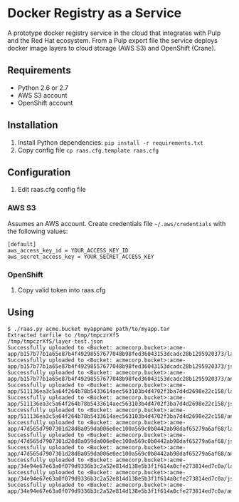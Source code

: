 # Docker Registry as a Service

A prototype docker registry service in the cloud that integrates with Pulp and the Red Hat ecosystem. From a Pulp export file the service deploys docker image layers to cloud storage (AWS S3) and OpenShift (Crane).

## Requirements

* Python 2.6 or 2.7
* AWS S3 account
* OpenShift account

## Installation
1. Install Python dependencies: `pip install -r requirements.txt`
1. Copy config file `cp raas.cfg.template raas.cfg`

## Configuration
1. Edit raas.cfg config file

### AWS S3

Assumes an AWS account. Create credentials file `~/.aws/credentials` with the following values:

```
[default]
aws_access_key_id = YOUR_ACCESS_KEY_ID
aws_secret_access_key = YOUR_SECRET_ACCESS_KEY
```

### OpenShift
1. Copy valid token into raas.cfg

## Using

```
$ ./raas.py acme.bucket myappname path/to/myapp.tar
Extracted tarfile to /tmp/tmpczrXfS
/tmp/tmpczrXfS/layer-test.json
Successfully uploaded to <Bucket: acmecorp.bucket>:acme-app/b157b77b1a65e87b4f49298557677048b98fed36043153dcadc28b1295920373/layer
Successfully uploaded to <Bucket: acmecorp.bucket>:acme-app/b157b77b1a65e87b4f49298557677048b98fed36043153dcadc28b1295920373/json
Successfully uploaded to <Bucket: acmecorp.bucket>:acme-app/b157b77b1a65e87b4f49298557677048b98fed36043153dcadc28b1295920373/ancestry
Successfully uploaded to <Bucket: acmecorp.bucket>:acme-app/511136ea3c5a64f264b78b5433614aec563103b4d4702f3ba7d4d2698e22c158/layer
Successfully uploaded to <Bucket: acmecorp.bucket>:acme-app/511136ea3c5a64f264b78b5433614aec563103b4d4702f3ba7d4d2698e22c158/json
Successfully uploaded to <Bucket: acmecorp.bucket>:acme-app/511136ea3c5a64f264b78b5433614aec563103b4d4702f3ba7d4d2698e22c158/ancestry
Successfully uploaded to <Bucket: acmecorp.bucket>:acme-app/47d565d7907301d28d8a059da006e0ec100a569c0b0442ab98daf65279a6af68/layer
Successfully uploaded to <Bucket: acmecorp.bucket>:acme-app/47d565d7907301d28d8a059da006e0ec100a569c0b0442ab98daf65279a6af68/json
Successfully uploaded to <Bucket: acmecorp.bucket>:acme-app/47d565d7907301d28d8a059da006e0ec100a569c0b0442ab98daf65279a6af68/ancestry
Successfully uploaded to <Bucket: acmecorp.bucket>:acme-app/34e94e67e63a0f079d9336b3c2a52e814d138e5b3f1f614a0cfe273814ed7c0a/layer
Successfully uploaded to <Bucket: acmecorp.bucket>:acme-app/34e94e67e63a0f079d9336b3c2a52e814d138e5b3f1f614a0cfe273814ed7c0a/json
Successfully uploaded to <Bucket: acmecorp.bucket>:acme-app/34e94e67e63a0f079d9336b3c2a52e814d138e5b3f1f614a0cfe273814ed7c0a/ancestry

```
